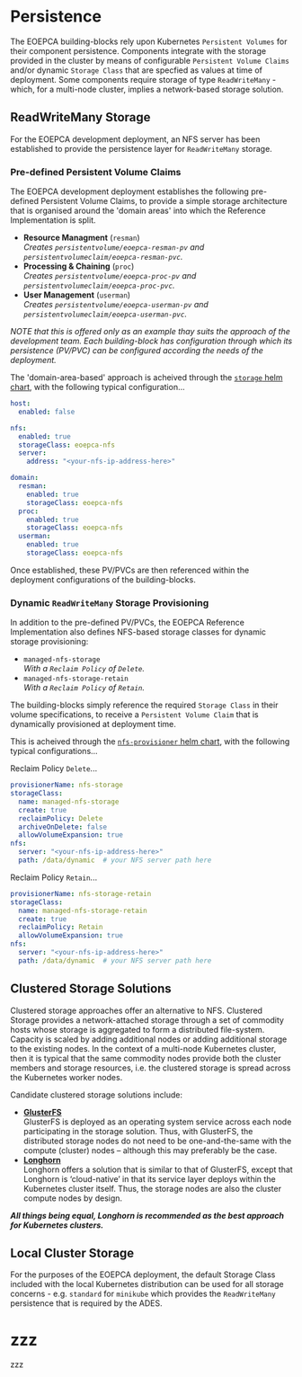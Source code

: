 # Persistence

The EOEPCA building-blocks rely upon Kubernetes `Persistent Volumes` for their component persistence. Components integrate with the storage provided in the cluster by means of configurable `Persistent Volume Claims` and/or dynamic `Storage Class` that are specfied as values at time of deployment. Some components require storage of type  `ReadWriteMany` - which, for a multi-node cluster, implies a network-based storage solution.

## ReadWriteMany Storage

For the EOEPCA development deployment, an NFS server has been established to provide the persistence layer for `ReadWriteMany` storage.

### Pre-defined Persistent Volume Claims

The EOEPCA development deployment establishes the following pre-defined Persistent Volume Claims, to provide a simple storage architecture that is organised around the 'domain areas' into which the Reference Implementation is split.

* **Resource Managment** (`resman`)<br>
  *Creates `persistentvolume/eoepca-resman-pv` and `persistentvolumeclaim/eoepca-resman-pvc`.*
* **Processing & Chaining** (`proc`)<br>
  *Creates `persistentvolume/eoepca-proc-pv` and `persistentvolumeclaim/eoepca-proc-pvc`.*
* **User Management** (`userman`)<br>
  *Creates `persistentvolume/eoepca-userman-pv` and `persistentvolumeclaim/eoepca-userman-pvc`.*

_NOTE that this is offered only as an example thay suits the approach of the development team. Each building-block has configuration through which its persistence (PV/PVC) can be configured according the needs of the deployment._

The 'domain-area-based' approach is acheived through the [`storage` helm chart](https://github.com/EOEPCA/helm-charts/tree/main/charts/storage), with the following typical configuration...
```yaml
host:
  enabled: false

nfs:
  enabled: true
  storageClass: eoepca-nfs
  server:
    address: "<your-nfs-ip-address-here>"

domain:
  resman:
    enabled: true
    storageClass: eoepca-nfs
  proc:
    enabled: true
    storageClass: eoepca-nfs
  userman:
    enabled: true
    storageClass: eoepca-nfs
```

Once established, these PV/PVCs are then referenced within the deployment configurations of the building-blocks.

### Dynamic `ReadWriteMany` Storage Provisioning

In addition to the pre-defined PV/PVCs, the EOEPCA Reference Implementation also defines NFS-based storage classes for dynamic storage provisioning:

* `managed-nfs-storage`<br>
  *With a `Reclaim Policy` of `Delete`.*
* `managed-nfs-storage-retain`<br>
  *With a `Reclaim Policy` of `Retain`.*

The building-blocks simply reference the required `Storage Class` in their volume specifications, to receive a `Persistent Volume Claim` that is dynamically provisioned at deployment time.

This is acheived through the [`nfs-provisioner` helm chart](https://github.com/EOEPCA/helm-charts/tree/main/charts/nfs-provisioner), with the following typical configurations...

Reclaim Policy `Delete`...
```yaml
provisionerName: nfs-storage
storageClass:
  name: managed-nfs-storage
  create: true
  reclaimPolicy: Delete
  archiveOnDelete: false
  allowVolumeExpansion: true
nfs:
  server: "<your-nfs-ip-address-here>"
  path: /data/dynamic  # your NFS server path here
```

Reclaim Policy `Retain`...
```yaml
provisionerName: nfs-storage-retain
storageClass:
  name: managed-nfs-storage-retain
  create: true
  reclaimPolicy: Retain
  allowVolumeExpansion: true
nfs:
  server: "<your-nfs-ip-address-here>"
  path: /data/dynamic  # your NFS server path here
```

## Clustered Storage Solutions

Clustered storage approaches offer an alternative to NFS. Clustered Storage provides a network-attached storage through a set of commodity hosts whose storage is aggregated to form a distributed file-system. Capacity is scaled by adding additional nodes or adding additional storage to the existing nodes. In the context of a multi-node Kubernetes cluster, then it is typical that the same commodity nodes provide both the cluster members and storage resources, i.e. the clustered storage is spread across the Kubernetes worker nodes.

Candidate clustered storage solutions include:

* **[GlusterFS](https://www.gluster.org/)**<br>
  GlusterFS is deployed as an operating system service across each node participating in the storage solution. Thus, with GlusterFS, the distributed storage nodes do not need to be one-and-the-same with the compute (cluster) nodes – although this may preferably be the case.
* **[Longhorn](https://longhorn.io/)**<br>
  Longhorn offers a solution that is similar to that of GlusterFS, except that Longhorn is ‘cloud-native’ in that its service layer deploys within the Kubernetes cluster itself. Thus, the storage nodes are also the cluster compute nodes by design.

**_All things being equal, Longhorn is recommended as the best approach for Kubernetes clusters._**

## Local Cluster Storage

For the purposes of the EOEPCA deployment, the default Storage Class included with the local Kubernetes distribution can be used for all storage concerns - e.g. `standard` for `minikube` which provides the `ReadWriteMany` persistence that is required by the ADES.

# zzz

zzz
